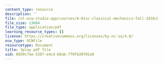 ```yaml
---
content_type: resource
description: ''
file: /ol-ocw-studio-app/courses/8-01sc-classical-mechanics-fall-2016/8850c7ae5287e4cdb8ab7f0fb20701a9_xZn4l1TSvPQ.pdf
file_size: 13604
file_type: application/pdf
learning_resource_types: []
license: https://creativecommons.org/licenses/by-nc-sa/4.0/
ocw_type: OCWFile
resourcetype: Document
title: 3play pdf file
uid: 8850c7ae-5287-e4cd-b8ab-7f0fb20701a9
---
```

